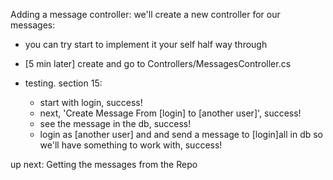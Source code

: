 Adding a message controller:
we'll create a new controller for our messages:
* you can try start to implement it your self half way through
* [5 min later] create and go to Controllers/MessagesController.cs

* testing. section 15:
  * start with login, success!
  * next, 'Create Message From [login] to [another user]', success!
  * see the message in the db, success!
  * login as [another user] and and send a message to [login]all in db so we'll have something to work with, success!


up next: Getting the messages from the Repo